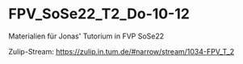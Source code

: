 # FPV_SoSe22_T2_Do-10-12
Materialien für Jonas' Tutorium in FVP SoSe22

Zulip-Stream: https://zulip.in.tum.de/#narrow/stream/1034-FPV_T_2
